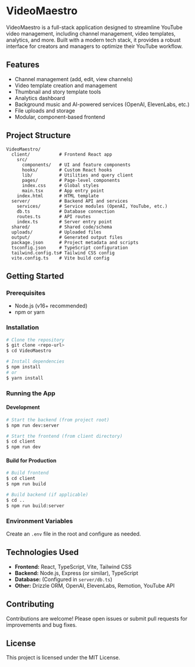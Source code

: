 # VideoMaestro

VideoMaestro is a full-stack application designed to streamline YouTube video management, including channel management, video templates, analytics, and more. Built with a modern tech stack, it provides a robust interface for creators and managers to optimize their YouTube workflow.

## Features
- Channel management (add, edit, view channels)
- Video template creation and management
- Thumbnail and story template tools
- Analytics dashboard
- Background music and AI-powered services (OpenAI, ElevenLabs, etc.)
- File uploads and storage
- Modular, component-based frontend

## Project Structure
```
VideoMaestro/
  client/           # Frontend React app
    src/
      components/   # UI and feature components
      hooks/        # Custom React hooks
      lib/          # Utilities and query client
      pages/        # Page-level components
      index.css     # Global styles
      main.tsx      # App entry point
    index.html      # HTML template
  server/           # Backend API and services
    services/       # Service modules (OpenAI, YouTube, etc.)
    db.ts           # Database connection
    routes.ts       # API routes
    index.ts        # Server entry point
  shared/           # Shared code/schema
  uploads/          # Uploaded files
  output/           # Generated output files
  package.json      # Project metadata and scripts
  tsconfig.json     # TypeScript configuration
  tailwind.config.ts# Tailwind CSS config
  vite.config.ts    # Vite build config
```

## Getting Started

### Prerequisites
- Node.js (v16+ recommended)
- npm or yarn

### Installation
```bash
# Clone the repository
$ git clone <repo-url>
$ cd VideoMaestro

# Install dependencies
$ npm install
# or
$ yarn install
```

### Running the App

#### Development
```bash
# Start the backend (from project root)
$ npm run dev:server

# Start the frontend (from client directory)
$ cd client
$ npm run dev
```

#### Build for Production
```bash
# Build frontend
$ cd client
$ npm run build

# Build backend (if applicable)
$ cd ..
$ npm run build:server
```

### Environment Variables
Create an `.env` file in the root and configure as needed.

## Technologies Used
- **Frontend:** React, TypeScript, Vite, Tailwind CSS
- **Backend:** Node.js, Express (or similar), TypeScript
- **Database:** (Configured in `server/db.ts`)
- **Other:** Drizzle ORM, OpenAI, ElevenLabs, Remotion, YouTube API

## Contributing
Contributions are welcome! Please open issues or submit pull requests for improvements and bug fixes.

## License
This project is licensed under the MIT License. 